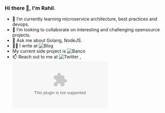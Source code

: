 ### Hi there 👋, I'm Rahil.

- 🌱 I’m currently learning microservice architecture, best practices and devops.
- 👯 I’m looking to collaborate on interesting and challenging opensource projects.
- 💬 Ask me about Golang, NodeJS.
- ✍🏻 I write at ![Blog](https://rahilrehan.github.io)
- My current side project is ![Banco](https://github.com/RahilRehan/banco)
- 📫 Reach out to me at ![Twitter](https://twitter.com/rahil_rehan) , ![Email](rahil.midde@gmail.com)
